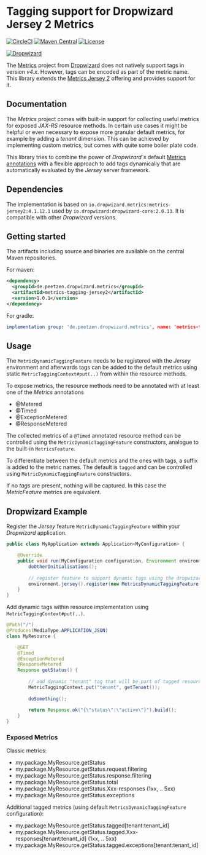 # Tagging support for Dropwizard Jersey 2 Metrics
[![CircleCI](https://img.shields.io/circleci/build/gh/peetzen/dropwizard-metrics-tagging-jersey2)](https://circleci.com/gh/peetzen/dropwizard-metrics-tagging-jersey2)
[![Maven Central](https://img.shields.io/maven-central/v/de.peetzen.dropwizard.metrics/metrics-tagging-jersey2)](https://search.maven.org/artifact/de.peetzen.dropwizard/dropwizard-metrics-tagging-jersey2)
[![License](https://img.shields.io/github/license/peetzen/dropwizard-metrics-tagging-jersey2)](http://www.apache.org/licenses/LICENSE-2.0.html)

[![Dropwizard](https://img.shields.io/badge/dropwizard-v2.x-green)](https://github.com/dropwizard/dropwizard)

The [Metrics](https://metrics.dropwizard.io/) project from [Dropwizard](https://www.dropwizard.io/) does not natively 
support tags in version *v4.x*. However, tags can be encoded as part of the metric name. 
This library extends the [Metrics Jersey 2](https://github.com/dropwizard/metrics/tree/release/4.1.x/metrics-jersey2) 
offering and provides support for it.

## Documentation
The _Metrics_ project comes with built-in support for collecting useful metrics for exposed _JAX-RS_ resource methods. In certain
use cases it might be helpful or even necessary to expose more granular default metrics, for example by adding a _tenant_ 
dimension. This can be achieved by implementing custom metrics, but comes with quite some boiler plate code.

This library tries to combine the power of _Dropwizard`s_ default [Metrics annotations](https://github.com/dropwizard/metrics/tree/release/4.1.x/metrics-annotation/src/main/java/com/codahale/metrics/annotation) 
with a flexible approach to add tags dynamically that are automatically evaluated by the _Jersey_ server framework.  

## Dependencies
The implementation is based on `io.dropwizard.metrics:metrics-jersey2:4.1.12.1` used
by `io.dropwizard:dropwizard-core:2.0.13`. It is compatible with other _Dropwizard_ versions.


## Getting started
The artifacts including source and binaries are available on the central Maven repositories.

For maven: 
```xml
<dependency>
  <groupId>de.peetzen.dropwizard.metrics</groupId>
  <artifactId>metrics-tagging-jersey2</artifactId>
  <version>1.0.1</version>
</dependency>
```

For gradle:
```yaml
implementation group: 'de.peetzen.dropwizard.metrics', name: 'metrics-tagging-jersey2', version: '1.0.1'
```

## Usage
The `MetricDynamicTaggingFeature` needs to be registered with the _Jersey_ environment and afterwards
tags can be added to the default metrics using static `MetricTaggingContext#put(..)` from within the resource methods.

To expose metrics, the resource methods need to be annotated with at least one of the _Metrics_ annotations
* @Metered
* @Timed
* @ExceptionMetered
* @ResponseMetered

The collected metrics of a `@Timed` annotated resource method can be controlled using the 
`MetricDynamicTaggingFeature` constructors, analogue to the built-in `MetricsFeature`.

To differentiate between the default metrics and the ones with tags, a suffix is added to the metric names.
The default is `tagged` and can be controlled using `MetricDynamicTaggingFeature` constructors.

If no _tags_ are present, nothing will be captured. In this case the _MetricFeature_ metrics are equivalent.
 

## Dropwizard Example

Register the _Jersey_ feature `MetricDynamicTaggingFeature` within your _Dropwizard_ application.
```java
public class MyApplication extends Application<MyConfiguration> {

    @Override
    public void run(MyConfiguration configuration, Environment environment) {
        doOtherInitialisations();
        
        // register feature to support dynamic tags using the dropwizard default annotation names
        environment.jersey().register(new MetricsDynamicTaggingFeature(environment.metrics()));
    }
}
```

Add dynamic tags within resource implementation using `MetricTaggingContext#put(..)`.
```java
@Path("/")
@Produces(MediaType.APPLICATION_JSON)
class MyResource {

    @GET
    @Timed
    @ExceptionMetered
    @ResponseMetered
    Response getStatus() {
    
        // add dynamic "tenant" tag that will be part of tagged resource metrics
        MetricTaggingContext.put("tenant", getTenant());
        
        doSomething();
        
        return Response.ok("{\"status\":\"active\"}").build();
    }
}
```
    
### Exposed Metrics

Classic metrics:
* my.package.MyResource.getStatus
* my.package.MyResource.getStatus.request.filtering 
* my.package.MyResource.getStatus.response.filtering
* my.package.MyResource.getStatus.total
* my.package.MyResource.getStatus.Xxx-responses (1xx, .. 5xx)
* my.package.MyResource.getStatus.exceptions

Additional tagged metrics (using default `MetricsDynamicTaggingFeature` configuration):
* my.package.MyResource.getStatus.tagged[tenant:tenant_id]
* my.package.MyResource.getStatus.tagged.Xxx-responses[tenant:tenant_id] (1xx, .. 5xx)
* my.package.MyResource.getStatus.tagged.exceptions[tenant:tenant_id]
